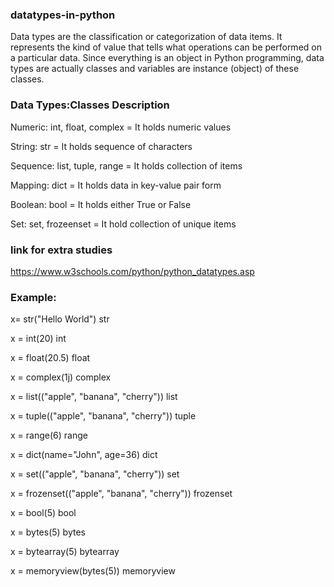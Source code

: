 ### datatypes-in-python

Data types are the classification or categorization of data items. It represents the kind of value that tells what operations can be performed on a particular data. Since everything is an object in Python programming, data types are actually classes and variables are instance (object) of these classes.

### Data Types:Classes	Description

Numeric: int, float, complex = It holds numeric values

String:	str	= It holds sequence of characters

Sequence:	list, tuple, range = It	holds collection of items

Mapping:	dict	= It holds data in key-value pair form

Boolean:	bool =	It holds either True or False

Set:	set, frozeenset = It	hold collection of unique items

### link for extra studies 

https://www.w3schools.com/python/python_datatypes.asp

### Example:

x= str("Hello World")            	            str	

x = int(20)	                                    int	

x = float(20.5)	                                float	

x = complex(1j)	                                complex	

x = list(("apple", "banana", "cherry"))	        list	

x = tuple(("apple", "banana", "cherry"))	      tuple	

x = range(6)	                                  range	

x = dict(name="John", age=36)	                  dict	

x = set(("apple", "banana", "cherry"))	        set	

x = frozenset(("apple", "banana", "cherry"))    frozenset	

x = bool(5)                                    	bool	

x = bytes(5)	                                  bytes	

x = bytearray(5)	                              bytearray	

x = memoryview(bytes(5))	                      memoryview
